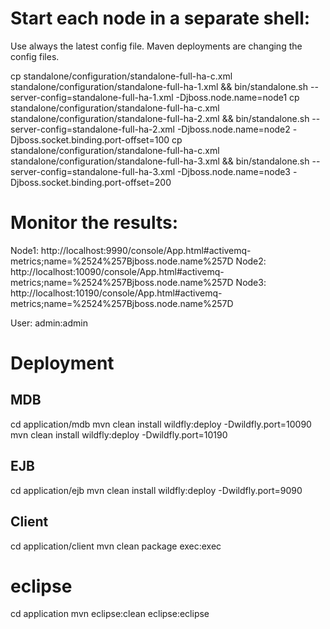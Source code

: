 # Start each node in a separate shell:

Use always the latest config file. Maven deployments are changing the config files.

cp standalone/configuration/standalone-full-ha-c.xml standalone/configuration/standalone-full-ha-1.xml && bin/standalone.sh --server-config=standalone-full-ha-1.xml -Djboss.node.name=node1 
cp standalone/configuration/standalone-full-ha-c.xml standalone/configuration/standalone-full-ha-2.xml && bin/standalone.sh --server-config=standalone-full-ha-2.xml -Djboss.node.name=node2 -Djboss.socket.binding.port-offset=100
cp standalone/configuration/standalone-full-ha-c.xml standalone/configuration/standalone-full-ha-3.xml && bin/standalone.sh --server-config=standalone-full-ha-3.xml -Djboss.node.name=node3 -Djboss.socket.binding.port-offset=200

# Monitor the results:

Node1: http://localhost:9990/console/App.html#activemq-metrics;name=%2524%257Bjboss.node.name%257D
Node2: http://localhost:10090/console/App.html#activemq-metrics;name=%2524%257Bjboss.node.name%257D
Node3: http://localhost:10190/console/App.html#activemq-metrics;name=%2524%257Bjboss.node.name%257D

User: admin:admin

# Deployment

## MDB
cd application/mdb
mvn clean install wildfly:deploy -Dwildfly.port=10090
mvn clean install wildfly:deploy -Dwildfly.port=10190

## EJB
cd application/ejb
mvn clean install wildfly:deploy -Dwildfly.port=9090

## Client
cd application/client
mvn clean package exec:exec

# eclipse
cd application
mvn eclipse:clean eclipse:eclipse



